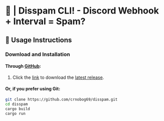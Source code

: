 # 🦠 | Disspam CLI! - Discord Webhook + Interval = Spam?

## 🚀 Usage Instructions

### Download and Installation

#### Through [GitHub](https://github.com/crnobog69/disspam/releases):

1. Click the [link](https://github.com/crnobog69/disspam/releases) to download the [latest release](https://github.com/crnobog69/disspam/releases).

#### Or, if you prefer using Git:

```bash
git clone https://github.com/crnobog69/disspam.git
cd disspam
cargo build
cargo run
```
